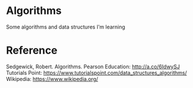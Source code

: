 # Algorithms
Some algorithms and data structures I'm learning

# Reference
Sedgewick, Robert. Algorithms. Pearson Education: http://a.co/6IdwySJ  
Tutorials Point: https://www.tutorialspoint.com/data_structures_algorithms/  
Wikipedia: https://www.wikipedia.org/
